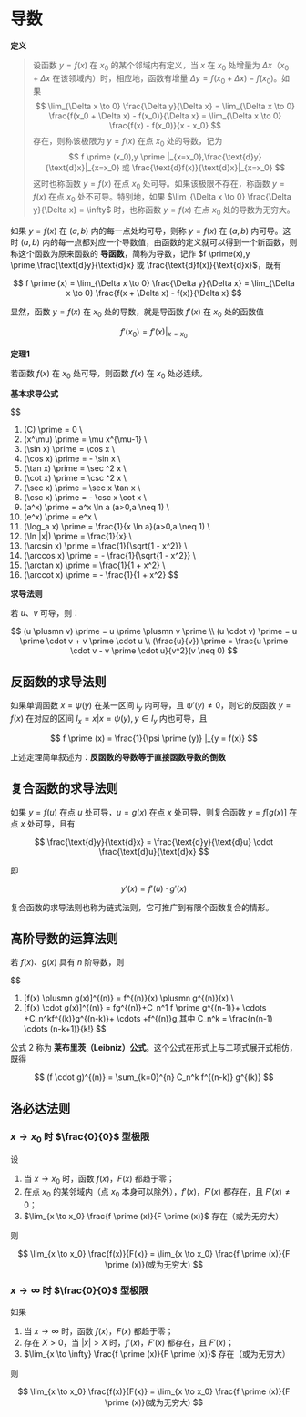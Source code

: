 <!--
 * @Github       : https://github.com/superzhc/BigData-A-Question
 * @Author       : SUPERZHC
 * @CreateDate   : 2020-12-06 17:38:25
 * @LastEditTime : 2020-12-10 09:24:22
 * @Copyright 2020 SUPERZHC
-->
# 导数

**定义**

> 设函数 $y = f(x)$ 在 $x_0$ 的某个邻域内有定义，当 $x$ 在 $x_0$ 处增量为 $\Delta x$（$x_0+\Delta x$ 在该领域内）时，相应地，函数有增量 $\Delta y =f(x_0 + \Delta x) - f(x_0)$。如果
> $$
> \lim_{\Delta x \to 0} \frac{\Delta y}{\Delta x} = \lim_{\Delta x \to 0} \frac{f(x_0 + \Delta x) - f(x_0)}{\Delta x} = \lim_{\Delta x \to 0} \frac{f(x) - f(x_0)}{x - x_0}
> $$
> 存在，则称该极限为 $y = f(x)$ 在点 $x_0$ 处的导数，记为
> $$
> f \prime (x_0),y \prime |_{x=x_0},\frac{\text{d}y}{\text{d}x}|_{x=x_0} 或 \frac{\text{d}f(x)}{\text{d}x}|_{x=x_0}
> $$
> 这时也称函数 $y = f(x)$ 在点 $x_0$ 处可导。如果该极限不存在，称函数 $y = f(x)$ 在点 $x_0$ 处不可导。特别地，如果 $\lim_{\Delta x \to 0} \frac{\Delta y}{\Delta x} = \infty$ 时，也称函数 $y = f(x)$ 在点 $x_0$ 处的导数为无穷大。

如果 $y = f(x)$ 在 $(a,b)$ 内的每一点处均可导，则称 $y = f(x)$ 在 $(a,b)$ 内可导。这时 $(a,b)$ 内的每一点都对应一个导数值，由函数的定义就可以得到一个新函数，则称这个函数为原来函数的 **导函数**，简称为导数，记作 $f \prime(x),y \prime,\frac{\text{d}y}{\text{d}x} 或 \frac{\text{d}f(x)}{\text{d}x}$，既有

$$
f \prime (x) = \lim_{\Delta x \to 0} \frac{\Delta y}{\Delta x} = \lim_{\Delta x \to 0} \frac{f(x + \Delta x) - f(x)}{\Delta x}
$$

显然，函数 $y = f(x)$ 在 $x_0$ 处的导数，就是导函数 $f \prime (x)$ 在 $x_0$ 处的函数值

$$
f \prime (x_0) = f \prime (x) |_{x = x_0}
$$

**定理1**

若函数 $f(x)$ 在 $x_0$ 处可导，则函数 $f(x)$ 在 $x_0$ 处必连续。 

**基本求导公式**

$$
1. (C) \prime = 0 \\
2. (x^\mu) \prime = \mu x^{\mu-1} \\
3. (\sin x) \prime = \cos x \\
4. (\cos x) \prime = - \sin x \\
5. (\tan x) \prime = \sec ^2 x \\
6. (\cot x) \prime = \csc ^2 x \\
7. (\sec x) \prime = \sec x \tan x \\
8. (\csc x) \prime = - \csc x \cot x \\
9. (a^x) \prime = a^x \ln a (a>0,a \neq 1) \\
10. (e^x) \prime = e^x \\
11. (\log_a x) \prime = \frac{1}{x \ln a}(a>0,a \neq 1) \\
12. (\ln |x|) \prime = \frac{1}{x} \\
13. (\arcsin x) \prime = \frac{1}{\sqrt{1 - x^2}} \\
14. (\arccos x) \prime = - \frac{1}{\sqrt{1 - x^2}} \\
15. (\arctan x) \prime = \frac{1}{1 + x^2} \\
16. (\arccot x) \prime = - \frac{1}{1 + x^2} 
$$

**求导法则**

若 $u$、$v$ 可导，则：

$$
(u \plusmn v) \prime = u \prime \plusmn v \prime \\
(u \cdot v) \prime = u \prime \cdot v + v \prime \cdot u \\
(\frac{u}{v}) \prime = \frac{u \prime \cdot v - v \prime \cdot u}{v^2}(v \neq 0)
$$

## 反函数的求导法则

如果单调函数 $x = \psi(y)$ 在某一区间 $I_y$ 内可导，且 $\psi \prime (y) \neq 0$，则它的反函数 $y = f(x)$ 在对应的区间 $I_x = { x | x = \psi(y),y \in I_y}$ 内也可导，且

$$
f \prime (x) = \frac{1}{\psi \prime (y)} |_{y = f(x)}
$$

上述定理简单叙述为：**反函数的导数等于直接函数导数的倒数**

## 复合函数的求导法则

如果 $y = f(u)$ 在点 $u$ 处可导，$u = g(x)$ 在点 $x$ 处可导，则复合函数 $y = f[g(x)]$ 在点 $x$ 处可导，且有

$$
\frac{\text{d}y}{\text{d}x} = \frac{\text{d}y}{\text{d}u} \cdot \frac{\text{d}u}{\text{d}x}
$$

即

$$
y \prime (x) = f \prime (u) \cdot g \prime (x)
$$

复合函数的求导法则也称为链式法则，它可推广到有限个函数复合的情形。

## 高阶导数的运算法则

若 $f(x)$、$g(x)$ 具有 $n$ 阶导数，则

$$
1. [f(x) \plusmn g(x)]^{(n)} = f^{(n)}(x) \plusmn g^{(n)}(x) \\
2. [f(x) \cdot g(x)]^{(n)} = fg^{(n)}+C_n^1 f \prime g^{(n-1)}+ \cdots +C_n^kf^{(k)}g^{(n-k)}+ \cdots +f^{(n)}g,其中 C_n^k = \frac{n(n-1) \cdots (n-k+1)}{k!}
$$

公式 2 称为 **莱布里茨（Leibniz）公式**。这个公式在形式上与二项式展开式相仿，既得

$$
(f \cdot g)^{(n)} = \sum_{k=0}^{n} C_n^k f^{(n-k)} g^{(k)}
$$

## 洛必达法则

### $x \to x_0$ 时 $\frac{0}{0}$ 型极限

设

1. 当 $x \to x_0$ 时，函数 $f(x)$，$F(x)$ 都趋于零；
2. 在点 $x_0$ 的某邻域内（点 $x_0$ 本身可以除外），$f \prime (x)$，$F \prime (x)$ 都存在，且 $F \prime (x) \neq 0$；
3. $\lim_{x \to x_0} \frac{f \prime (x)}{F \prime (x)}$ 存在（或为无穷大）

则

$$
\lim_{x \to x_0} \frac{f(x)}{F(x)} = \lim_{x \to x_0} \frac{f \prime (x)}{F \prime (x)}(或为无穷大)
$$

### $x \to \infty$ 时 $\frac{0}{0}$ 型极限

如果

1. 当 $x \to \infty$ 时，函数 $f(x)$，$F(x)$ 都趋于零；
2. 存在 $X>0$，当 $|x|>X$ 时，$f \prime (x)$，$F \prime (x)$ 都存在，且 $F \prime (x)$；
3. $\lim_{x \to \infty} \frac{f \prime (x)}{F \prime (x)}$ 存在（或为无穷大）
 
则

$$
\lim_{x \to x_0} \frac{f(x)}{F(x)} = \lim_{x \to x_0} \frac{f \prime (x)}{F \prime (x)}(或为无穷大)
$$